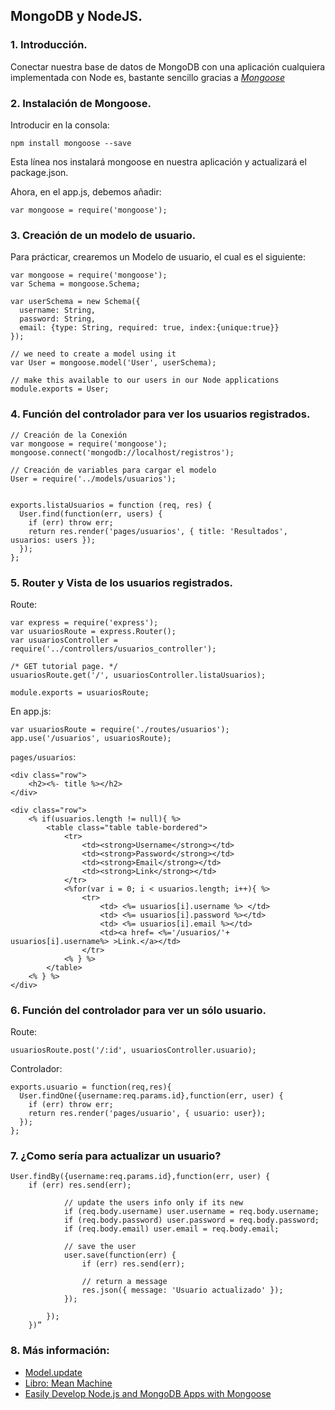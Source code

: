 ## MongoDB y NodeJS.


### 1. Introducción.

Conectar nuestra base de datos de MongoDB con una aplicación cualquiera implementada con Node es,
bastante sencillo gracias a *[Mongoose](http://mongoosejs.com/)*

### 2. Instalación de Mongoose.

Introducir en la consola:

	npm install mongoose --save

Esta línea nos instalará mongoose en nuestra aplicación y actualizará el package.json.

Ahora, en el app.js, debemos añadir:

	var mongoose = require('mongoose');

### 3. Creación de un modelo de usuario.

Para prácticar, crearemos un Modelo de usuario, el cual es el siguiente:


	var mongoose = require('mongoose');
	var Schema = mongoose.Schema;

	var userSchema = new Schema({
	  username: String,
	  password: String,
	  email: {type: String, required: true, index:{unique:true}}
	});

	// we need to create a model using it
	var User = mongoose.model('User', userSchema);

	// make this available to our users in our Node applications
	module.exports = User;

### 4. Función del controlador para ver los usuarios registrados.

	// Creación de la Conexión
	var mongoose = require('mongoose');
	mongoose.connect('mongodb://localhost/registros');

	// Creación de variables para cargar el modelo
	User = require('../models/usuarios');


	exports.listaUsuarios = function (req, res) {
	  User.find(function(err, users) {
	    if (err) throw err;
	    return res.render('pages/usuarios', { title: 'Resultados', usuarios: users });
	  });
	};

### 5. Router y Vista de los usuarios registrados.
Route:

	var express = require('express');
	var usuariosRoute = express.Router();
	var usuariosController = require('../controllers/usuarios_controller');

	/* GET tutorial page. */
	usuariosRoute.get('/', usuariosController.listaUsuarios);

	module.exports = usuariosRoute;

En app.js:

	var usuariosRoute = require('./routes/usuarios');
	app.use('/usuarios', usuariosRoute);


`pages/usuarios`:

	<div class="row">
		<h2><%- title %></h2>
	</div>

	<div class="row">
		<% if(usuarios.length != null){ %>
			<table class="table table-bordered">
				<tr>
					<td><strong>Username</strong></td>
					<td><strong>Password</strong></td>
					<td><strong>Email</strong></td>
					<td><strong>Link</strong></td>
				</tr>
				<%for(var i = 0; i < usuarios.length; i++){ %>
					<tr>
						<td> <%= usuarios[i].username %> </td>
						<td> <%= usuarios[i].password %></td>
						<td> <%= usuarios[i].email %></td>
						<td><a href= <%='/usuarios/'+ usuarios[i].username%> >Link.</a></td>
					</tr>
				<% } %>
			</table>
		<% } %>
	</div>

### 6. Función del controlador para ver un sólo usuario.
Route:

	usuariosRoute.post('/:id', usuariosController.usuario);

Controlador:

	exports.usuario = function(req,res){
	  User.findOne({username:req.params.id},function(err, user) {
	    if (err) throw err;
	    return res.render('pages/usuario', { usuario: user});
	  });
	};

### 7. ¿Como sería para actualizar un usuario?



	User.findBy({username:req.params.id},function(err, user) {
		if (err) res.send(err);

	 			// update the users info only if its new
	 			if (req.body.username) user.username = req.body.username;
	 			if (req.body.password) user.password = req.body.password;
	 			if (req.body.email) user.email = req.body.email;

	 			// save the user
	 			user.save(function(err) {
	 				if (err) res.send(err);

	 				// return a message
	 				res.json({ message: 'Usuario actualizado' });
	 			});

	 		});
	 	})”

### 8. Más información:

* [Model.update](http://mongoosejs.com/docs/2.7.x/docs/updating-documents.html)
* [Libro: Mean Machine](https://leanpub.com/mean-machine)
* [Easily Develop Node.js and MongoDB Apps with Mongoose ](https://scotch.io/tutorials/using-mongoosejs-in-node-js-and-mongodb-applications)
